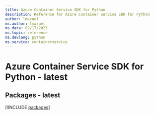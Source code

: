 ```yaml
---
title: Azure Container Service SDK for Python
description: Reference for Azure Container Service SDK for Python
author: lmazuel
ms.author: lmazuel
ms.data: 02/17/2023
ms.topic: reference
ms.devlang: python
ms.service: containerservice
---
```

# Azure Container Service SDK for Python - latest
## Packages - latest
[!INCLUDE [packages](container-service-index.md)]